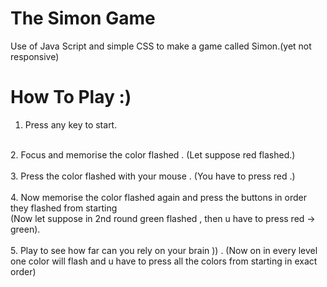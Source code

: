 # The Simon Game
Use of Java Script and simple CSS to make a game called Simon.(yet not responsive)

# How To Play :) <br>

1. Press any key to start.
<br>
2. Focus and memorise the color flashed . (Let suppose red flashed.)
<br>
<br>
3. Press the color flashed with your mouse . (You have to press red .)
<br>
<br>
4. Now memorise the color flashed again and press the buttons in order they flashed from starting <br>(Now let suppose in 2nd round green flashed , then u have to press red -> green).
<br>
<br>
5. Play to see how far can you rely on your brain )) . (Now on in every level one color will flash and u have to press all the colors from starting in exact order)
<br>
